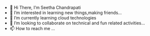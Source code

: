 - 👋 Hi There, I’m Seetha Chandrapati
- 👀 I’m interested in learning new things,making friends...
- 🌱 I’m currently learning cloud technologies
- 💞️ I’m looking to collaborate on technical and fun related activities...
- 📫 How to reach me ...

<!---
ramam-seetha/ramam-seetha is a ✨ special ✨ repository because its `README.md` (this file) appears on your GitHub profile.
You can click the Preview link to take a look at your changes.
--->
